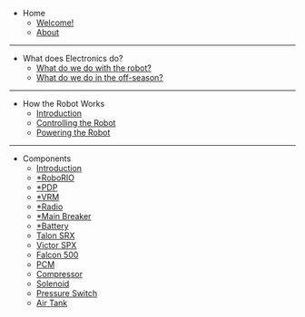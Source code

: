 
- Home
    - [Welcome!](README.md)
    - [About](about.md)

***
- What does Electronics do?
    - [What do we do with the robot?](/aboutelectronics/robot.md)
    - [What do we do in the off-season?](/aboutelectronics/offseason.md)
***
-  How the Robot Works
    - [Introduction](/howrobotworks/introduction.md)
    - [Controlling the Robot](/howrobotworks/control.md)
    - [Powering the Robot](/howrobotworks/power.md)
***
- Components
    - [Introduction](/components/introduction.md)
    - [*RoboRIO](/components/roborio.md)
    - [*PDP](/components/pdp.md)
    - [*VRM](/components/vrm.md)
    - [*Radio](/components/radio.md)
    - [*Main Breaker](/components/mainbreaker.md)
    - [*Battery](/components/battery.md)
    - [Talon SRX](/components/talon.md)
    - [Victor SPX](/components/victor.md)
    - [Falcon 500](/components/falcon500.md)
    - [PCM](/components/pcm.md)
    - [Compressor](/components/compressor.md)
    - [Solenoid](/components/solenoid.md)
    - [Pressure Switch](/components/pressureswitch.md)
    - [Air Tank](/components/airtank.md)